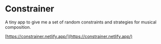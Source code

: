 # Constrainer

A tiny app to give me a set of random constraints and strategies for musical composition.

[https://constrainer.netlify.app/](https://constrainer.netlify.app/)
